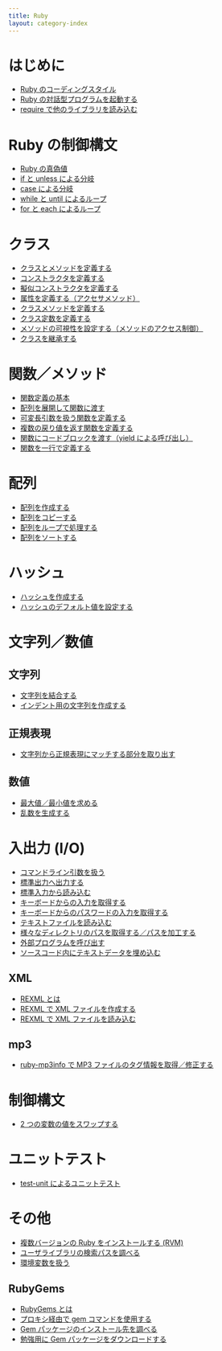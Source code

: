 ```yaml
---
title: Ruby
layout: category-index
---
```


はじめに
====
* [Ruby のコーディングスタイル](coding-style.html)
* [Ruby の対話型プログラムを起動する](interactive-ruby.html)
* [require で他のライブラリを読み込む](require.html)

Ruby の制御構文
====
* [Ruby の真偽値](syntax/true-and-false.html)
* [if と unless による分岐](syntax/if.html)
* [case による分岐](syntax/case.html)
* [while と until によるループ](syntax/while.html)
* [for と each によるループ](syntax/for.html)

クラス
====
* [クラスとメソッドを定義する](define-class.html)
* [コンストラクタを定義する](constructor.html)
* [擬似コンストラクタを定義する](pseudo-constructor.html)
* [属性を定義する（アクセサメソッド）](attribute.html)
* [クラスメソッドを定義する](class-method.html)
* [クラス定数を定義する](class-const.html)
* [メソッドの可視性を設定する（メソッドのアクセス制御）](method-visibility.html)
* [クラスを継承する](inherit-class.html)

関数／メソッド
====
* [関数定義の基本](method.html)
* [配列を展開して関数に渡す](expand-array-parameter.html)
* [可変長引数を扱う関数を定義する](variable-parameters.html)
* [複数の戻り値を返す関数を定義する](multiple-value-function.html)
* [関数にコードブロックを渡す（yield による呼び出し）](yield.html)
* [関数を一行で定義する](oneline-method.html)

配列
====
* [配列を作成する](create-array.html)
* [配列をコピーする](copy-array.html)
* [配列をループで処理する](loop-array.html)
* [配列をソートする](sort-array.html)

ハッシュ
====
* [ハッシュを作成する](hash.html)
* [ハッシュのデフォルト値を設定する](default-hash-value.html)

文字列／数値
====

文字列
----
* [文字列を結合する](concat-string.html)
* [インデント用の文字列を作成する](create-indent-string.html)

正規表現
----
* [文字列から正規表現にマッチする部分を取り出す](extract-string.html)

数値
----
* [最大値／最小値を求める](max-and-min.html)
* [乱数を生成する](random.html)


入出力 (I/O)
====
* [コマンドライン引数を扱う](command-line-params.html)
* [標準出力へ出力する](print-to-stdout.html)
* [標準入力から読み込む](input-from-stdin.html)
* [キーボードからの入力を取得する](input-from-keyboard.html)
* [キーボードからのパスワードの入力を取得する](input-password-from-keyboard.html)
* [テキストファイルを読み込む](read-text-file.html)
* [様々なディレクトリのパスを取得する／パスを加工する](get-dir-path.html)
* [外部プログラムを呼び出す](execute-external-command.html)
* [ソースコード内にテキストデータを埋め込む](embed-data.html)

XML
----
* [REXML とは](rexml.html)
* [REXML で XML ファイルを作成する](rexml-create-xml.html)
* [REXML で XML ファイルを読み込む](rexml-read-xml.html)

mp3
----
* [ruby-mp3info で MP3 ファイルのタグ情報を取得／修正する](ruby-mp3info.html)

制御構文
====
* [2 つの変数の値をスワップする](swap-values.html)

ユニットテスト
====
* [test-unit によるユニットテスト](test-unit.html)

その他
====
* [複数バージョンの Ruby をインストールする (RVM)](rvm.html)
* [ユーザライブラリの検索パスを調べる](load-path.html)
* [環境変数を扱う](environment-variable.html)

RubyGems
----
* [RubyGems とは](what-is-rubygems.html)
* [プロキシ経由で gem コマンドを使用する](gem-with-proxy.html)
* [Gem パッケージのインストール先を調べる](gem-environment-gemdir.html)
* [勉強用に Gem パッケージをダウンロードする](fetch-gem.html)

